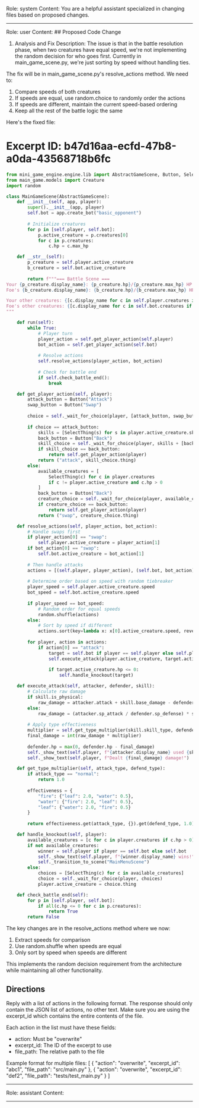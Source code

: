 Role: system
Content: You are a helpful assistant specialized in changing files based on proposed changes.
__________________
Role: user
Content: ## Proposed Code Change
1. Analysis and Fix Description:
The issue is that in the battle resolution phase, when two creatures have equal speed, we're not implementing the random decision for who goes first. Currently in main_game_scene.py, we're just sorting by speed without handling ties.

The fix will be in main_game_scene.py's resolve_actions method. We need to:
1. Compare speeds of both creatures
2. If speeds are equal, use random.choice to randomly order the actions
3. If speeds are different, maintain the current speed-based ordering
4. Keep all the rest of the battle logic the same

Here's the fixed file:

# Excerpt ID: b47d16aa-ecfd-47b8-a0da-43568718b6fc
```python main_game/scenes/main_game_scene.py
from mini_game_engine.engine.lib import AbstractGameScene, Button, SelectThing
from main_game.models import Creature
import random

class MainGameScene(AbstractGameScene):
    def __init__(self, app, player):
        super().__init__(app, player)
        self.bot = app.create_bot("basic_opponent")
        
        # Initialize creatures
        for p in [self.player, self.bot]:
            p.active_creature = p.creatures[0]
            for c in p.creatures:
                c.hp = c.max_hp

    def __str__(self):
        p_creature = self.player.active_creature
        b_creature = self.bot.active_creature
        
        return f"""=== Battle Scene ===
Your {p_creature.display_name}: {p_creature.hp}/{p_creature.max_hp} HP
Foe's {b_creature.display_name}: {b_creature.hp}/{b_creature.max_hp} HP

Your other creatures: {[c.display_name for c in self.player.creatures if c != p_creature and c.hp > 0]}
Foe's other creatures: {[c.display_name for c in self.bot.creatures if c != b_creature and c.hp > 0]}
"""

    def run(self):
        while True:
            # Player turn
            player_action = self.get_player_action(self.player)
            bot_action = self.get_player_action(self.bot)
            
            # Resolve actions
            self.resolve_actions(player_action, bot_action)
            
            # Check for battle end
            if self.check_battle_end():
                break

    def get_player_action(self, player):
        attack_button = Button("Attack")
        swap_button = Button("Swap")
        
        choice = self._wait_for_choice(player, [attack_button, swap_button])
        
        if choice == attack_button:
            skills = [SelectThing(s) for s in player.active_creature.skills]
            back_button = Button("Back")
            skill_choice = self._wait_for_choice(player, skills + [back_button])
            if skill_choice == back_button:
                return self.get_player_action(player)
            return ("attack", skill_choice.thing)
        else:
            available_creatures = [
                SelectThing(c) for c in player.creatures 
                if c != player.active_creature and c.hp > 0
            ]
            back_button = Button("Back")
            creature_choice = self._wait_for_choice(player, available_creatures + [back_button])
            if creature_choice == back_button:
                return self.get_player_action(player)
            return ("swap", creature_choice.thing)

    def resolve_actions(self, player_action, bot_action):
        # Handle swaps first
        if player_action[0] == "swap":
            self.player.active_creature = player_action[1]
        if bot_action[0] == "swap":
            self.bot.active_creature = bot_action[1]
            
        # Then handle attacks
        actions = [(self.player, player_action), (self.bot, bot_action)]
        
        # Determine order based on speed with random tiebreaker
        player_speed = self.player.active_creature.speed
        bot_speed = self.bot.active_creature.speed
        
        if player_speed == bot_speed:
            # Random order for equal speeds
            random.shuffle(actions)
        else:
            # Sort by speed if different
            actions.sort(key=lambda x: x[0].active_creature.speed, reverse=True)
        
        for player, action in actions:
            if action[0] == "attack":
                target = self.bot if player == self.player else self.player
                self.execute_attack(player.active_creature, target.active_creature, action[1])
                
                if target.active_creature.hp <= 0:
                    self.handle_knockout(target)

    def execute_attack(self, attacker, defender, skill):
        # Calculate raw damage
        if skill.is_physical:
            raw_damage = attacker.attack + skill.base_damage - defender.defense
        else:
            raw_damage = (attacker.sp_attack / defender.sp_defense) * skill.base_damage
            
        # Apply type effectiveness
        multiplier = self.get_type_multiplier(skill.skill_type, defender.creature_type)
        final_damage = int(raw_damage * multiplier)
        
        defender.hp = max(0, defender.hp - final_damage)
        self._show_text(self.player, f"{attacker.display_name} used {skill.display_name}!")
        self._show_text(self.player, f"Dealt {final_damage} damage!")

    def get_type_multiplier(self, attack_type, defend_type):
        if attack_type == "normal":
            return 1.0
            
        effectiveness = {
            "fire": {"leaf": 2.0, "water": 0.5},
            "water": {"fire": 2.0, "leaf": 0.5},
            "leaf": {"water": 2.0, "fire": 0.5}
        }
        
        return effectiveness.get(attack_type, {}).get(defend_type, 1.0)

    def handle_knockout(self, player):
        available_creatures = [c for c in player.creatures if c.hp > 0]
        if not available_creatures:
            winner = self.player if player == self.bot else self.bot
            self._show_text(self.player, f"{winner.display_name} wins!")
            self._transition_to_scene("MainMenuScene")
        else:
            choices = [SelectThing(c) for c in available_creatures]
            choice = self._wait_for_choice(player, choices)
            player.active_creature = choice.thing

    def check_battle_end(self):
        for p in [self.player, self.bot]:
            if all(c.hp <= 0 for c in p.creatures):
                return True
        return False
```

The key changes are in the resolve_actions method where we now:
1. Extract speeds for comparison
2. Use random.shuffle when speeds are equal
3. Only sort by speed when speeds are different

This implements the random decision requirement from the architecture while maintaining all other functionality.

## Directions
Reply with a list of actions in the following format. The response should only contain the JSON list of actions, no other text.
Make sure you are using the excerpt_id which contains the entire contents of the file.

Each action in the list must have these fields:
- action: Must be "overwrite"
- excerpt_id: The ID of the excerpt to use
- file_path: The relative path to the file

Example format for multiple files:
[
    {
        "action": "overwrite",
        "excerpt_id": "abc1",
        "file_path": "src/main.py"
    },
    {
        "action": "overwrite",
        "excerpt_id": "def2",
        "file_path": "tests/test_main.py"
    }
]
__________________
Role: assistant
Content: 
__________________
